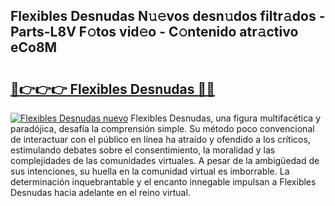 ## Flexibles Desnudas N𝚞𝚎vos desn𝚞dos filtr𝚊dos - Parts-L8V F𝚘tos vid𝚎o - C𝚘ntenido atr𝚊ctivo eCo8M

# <h2><a href="http://mb9kdd.tromn.icu/?c=Flexibles+Desnudas">🔗👉👉👉 Flexibles Desnudas 🔗🔗</a></h2>

[![Flexibles Desnudas nuevo](https://i.imgur.com/pEAQMta.gif)](http://mb9kdd.tromn.icu/?c=Flexibles+Desnudas)
Flexibles Desnudas, una figura multifacética y paradójica, desafía la comprensión simple. Su método poco convencional de interactuar con el público en línea ha atraído y ofendido a los críticos, estimulando debates sobre el consentimiento, la moralidad y las complejidades de las comunidades virtuales. A pesar de la ambigüedad de sus intenciones, su huella en la comunidad virtual es imborrable. La determinación inquebrantable y el encanto innegable impulsan a Flexibles Desnudas hacia adelante en el reino virtual.
